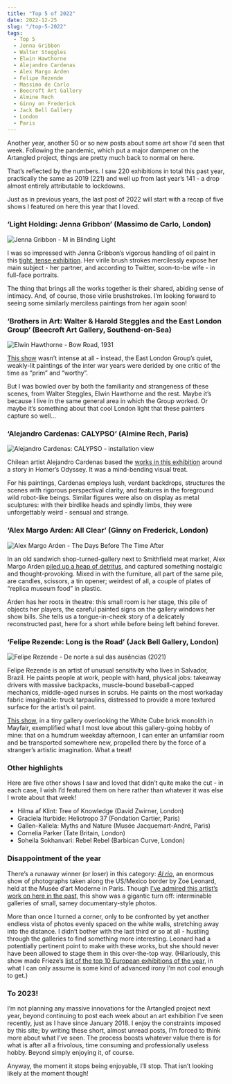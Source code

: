 ```yaml
---
title: "Top 5 of 2022"
date: 2022-12-25
slug: "/top-5-2022"
tags:
  - Top 5
  - Jenna Gribbon
  - Walter Steggles
  - Elwin Hawthorne
  - Alejandro Cardenas
  - Alex Margo Arden
  - Felipe Rezende
  - Massimo de Carlo
  - Beecroft Art Gallery
  - Almine Rech
  - Ginny on Frederick
  - Jack Bell Gallery
  - London
  - Paris
---
```


Another year, another 50 or so new posts about some art show I'd seen that week. Following the pandemic, which put a major dampener on the Artangled project, things are pretty much back to normal on here.

That’s reflected by the numbers. I saw 220 exhibitions in total this past year, practically the same as 2019 (221) and well up from last year’s 141 - a drop almost entirely attributable to lockdowns.

Just as in previous years, the last post of 2022 will start with a recap of five shows I featured on here this year that I loved.

### ‘Light Holding: Jenna Gribbon’ (Massimo de Carlo, London)

![Jenna Gribbon - M in Blinding Light](/gribbon-massimo-1.jpeg)

I was so impressed with Jenna Gribbon’s vigorous handling of oil paint in  this [tight, tense exhibition](/posts/gribbon-massimo). Her virile brush strokes mercilessly expose her main subject - her partner, and according to Twitter, soon-to-be wife - in full-face portraits.

The thing that brings all the works together is their shared, abiding sense of intimacy. And, of course, those virile brushstrokes. I’m looking forward to seeing some similarly merciless paintings from her again soon!

###  ‘Brothers in Art: Walter & Harold Steggles and the East London Group’ (Beecroft Art Gallery, Southend-on-Sea)

![Elwin Hawthorne - Bow Road, 1931](/steggles-beecroft-2.jpeg)

[This show](/posts/steggles-beecroft) wasn’t intense at all - instead, the East London Group’s quiet, weakly-lit paintings of the inter war years were derided by one critic of the time as “prim” and “worthy”. 

But I was bowled over by both the familiarity and strangeness of these scenes, from Walter Steggles, Elwin Hawthorne and the rest. Maybe it’s because I live in the same general area in which the Group worked. Or maybe it’s something about that cool London light that these painters capture so well…

### ‘Alejandro Cardenas: CALYPSO’ (Almine Rech, Paris)

![Alejandro Cardenas: CALYPSO - installation view](/cardenas-rech-1.jpeg)

Chilean artist Alejandro Cardenas based the [works in this exhibition](/posts/cardenas-rech) around a story in Homer’s Odyssey. It was a mind-bending visual treat.

For his paintings, Cardenas employs lush, verdant backdrops, structures the scenes with rigorous perspectival clarity, and features in the foreground wild robot-like beings. Similar figures were also on display as metal sculptures: with their birdlike heads and spindly limbs, they were unforgettably weird - sensual and strange.

### ‘Alex Margo Arden: All Clear’ (Ginny on Frederick, London)

![Alex Margo Arden - The Days Before The Time After](/arden-frederick-1.jpeg)

In an old sandwich shop-turned-gallery next to Smithfield meat market, Alex Margo Arden [piled up a heap of detritus](/posts/arden-frederick), and captured something nostalgic and thought-provoking. Mixed in with the furniture, all part of the same pile, are candles, scissors, a tin opener; weirdest of all, a couple of plates of “replica museum food” in plastic. 

Arden has her roots in theatre: this small room is her stage, this pile of objects her players, the careful painted signs on the gallery windows her show bills. She tells us a tongue-in-cheek story of a delicately reconstructed past, here for a short while before being left behind forever.

### ‘Felipe Rezende: Long is the Road’ (Jack Bell Gallery, London)

![Felipe Rezende - De norte a sul das ausências (2021)](/rezende-bell-1.jpeg)

Felipe Rezende is an artist of unusual sensitivity who lives in Salvador, Brazil. He paints people at work, people with hard, physical jobs: takeaway drivers with massive backpacks, muscle-bound baseball-capped mechanics, middle-aged nurses in scrubs. He paints on the most workaday fabric imaginable: truck tarpaulins, distressed to provide a more textured surface for the artist’s oil paint.

[This show](/posts/rezende-bell), in a tiny gallery overlooking the White Cube brick monolith in Mayfair, exemplified what I most love about this gallery-going hobby of mine: that on a humdrum weekday afternoon, I can enter an unfamiliar room and be transported somewhere new, propelled there by the force of a stranger’s artistic imagination. What a treat!

### Other highlights

Here are five other shows I saw and loved that didn’t quite make the cut - in each case, I wish I’d featured them on here rather than whatever it was else I wrote about that week!

* Hilma af Klint: Tree of Knowledge (David Zwirner, London)
* Graciela Iturbide: Heliotropo 37 (Fondation Cartier, Paris)
* Gallen-Kallela: Myths and Nature (Musée Jacquemart-André, Paris)
* Cornelia Parker (Tate Britain, London)
* Soheila Sokhanvari: Rebel Rebel (Barbican Curve, London)

### Disappointment of the year

There’s a runaway winner (or loser) in this category: *[Al rio](https://www.mam.paris.fr/en/expositions/exhibitions-zoe-leonard)*, an enormous show of photographs taken along the US/Mexico border by Zoe Leonard, held at the Musée d’art Moderne in Paris. Though [I’ve admired this artist’s work on here in the past](/posts/leonard-hauser-wirth), this show was a gigantic turn off: interminable galleries of small, samey documentary-style photos.

More than once I turned a corner, only to be confronted by yet another endless vista of photos evenly spaced on the white walls, stretching away into the distance. I didn’t bother with the last third or so at all - hustling through the galleries to find something more interesting. Leonard had a potentially pertinent point to make with these works, but she should never have been allowed to stage them in this over-the-top way. (Hilariously, this show made Frieze’s [list of the top 10 European exhibitions of the year](https://www.frieze.com/article/top-ten-shows-europe-2022), in what I can only assume is some kind of advanced irony I’m not cool enough to get.)

### To 2023!

I’m not planning any massive innovations for the Artangled project next year, beyond continuing to post each week about an art exhibition I've seen recently, just as I have since January 2018. I enjoy the constraints imposed by this site; by writing these short, almost unread posts, I’m forced to think more about what I've seen. The process boosts whatever value there is for what is after all a frivolous, time consuming and professionally useless hobby. Beyond simply enjoying it, of course.

Anyway, the moment it stops being enjoyable, I’ll stop. That isn’t looking likely at the moment though!
